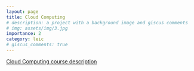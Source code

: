 ```yaml
---
layout: page
title: Cloud Computing
# description: a project with a background image and giscus comments
# img: assets/img/3.jpg
importance: 2
category: leic
# giscus_comments: true
---
```



<a href="https://www.isel.pt/en/leic/cloud-computing">Cloud Computing course description</a>